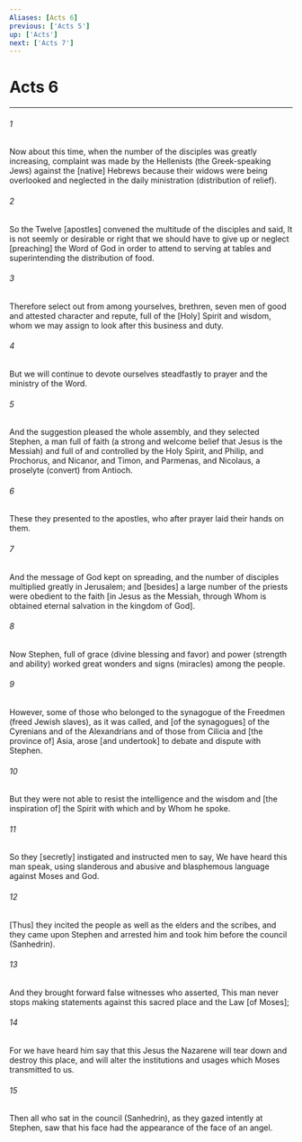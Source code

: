 ```yaml
---
Aliases: [Acts 6]
previous: ['Acts 5']
up: ['Acts']
next: ['Acts 7']
---
```

# Acts 6

***


###### 1 


Now about this time, when the number of the disciples was greatly increasing, complaint was made by the Hellenists (the Greek-speaking Jews) against the [native] Hebrews because their widows were being overlooked and neglected in the daily ministration (distribution of relief). 


###### 2 


So the Twelve [apostles] convened the multitude of the disciples and said, It is not seemly or desirable or right that we should have to give up or neglect [preaching] the Word of God in order to attend to serving at tables and superintending the distribution of food. 


###### 3 


Therefore select out from among yourselves, brethren, seven men of good and attested character and repute, full of the [Holy] Spirit and wisdom, whom we may assign to look after this business and duty. 


###### 4 


But we will continue to devote ourselves steadfastly to prayer and the ministry of the Word. 


###### 5 


And the suggestion pleased the whole assembly, and they selected Stephen, a man full of faith (a strong and welcome belief that Jesus is the Messiah) and full of and controlled by the Holy Spirit, and Philip, and Prochorus, and Nicanor, and Timon, and Parmenas, and Nicolaus, a proselyte (convert) from Antioch. 


###### 6 


These they presented to the apostles, who after prayer laid their hands on them. 


###### 7 


And the message of God kept on spreading, and the number of disciples multiplied greatly in Jerusalem; and [besides] a large number of the priests were obedient to the faith [in Jesus as the Messiah, through Whom is obtained eternal salvation in the kingdom of God]. 


###### 8 


Now Stephen, full of grace (divine blessing and favor) and power (strength and ability) worked great wonders and signs (miracles) among the people. 


###### 9 


However, some of those who belonged to the synagogue of the Freedmen (freed Jewish slaves), as it was called, and [of the synagogues] of the Cyrenians and of the Alexandrians and of those from Cilicia and [the province of] Asia, arose [and undertook] to debate and dispute with Stephen. 


###### 10 


But they were not able to resist the intelligence and the wisdom and [the inspiration of] the Spirit with which and by Whom he spoke. 


###### 11 


So they [secretly] instigated and instructed men to say, We have heard this man speak, using slanderous and abusive and blasphemous language against Moses and God. 


###### 12 


[Thus] they incited the people as well as the elders and the scribes, and they came upon Stephen and arrested him and took him before the council (Sanhedrin). 


###### 13 


And they brought forward false witnesses who asserted, This man never stops making statements against this sacred place and the Law [of Moses]; 


###### 14 


For we have heard him say that this Jesus the Nazarene will tear down and destroy this place, and will alter the institutions and usages which Moses transmitted to us. 


###### 15 


Then all who sat in the council (Sanhedrin), as they gazed intently at Stephen, saw that his face had the appearance of the face of an angel.
